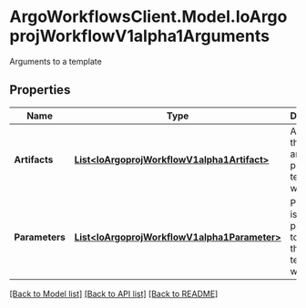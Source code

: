 # ArgoWorkflowsClient.Model.IoArgoprojWorkflowV1alpha1Arguments
Arguments to a template

## Properties

Name | Type | Description | Notes
------------ | ------------- | ------------- | -------------
**Artifacts** | [**List&lt;IoArgoprojWorkflowV1alpha1Artifact&gt;**](IoArgoprojWorkflowV1alpha1Artifact.md) | Artifacts is the list of artifacts to pass to the template or workflow | [optional] 
**Parameters** | [**List&lt;IoArgoprojWorkflowV1alpha1Parameter&gt;**](IoArgoprojWorkflowV1alpha1Parameter.md) | Parameters is the list of parameters to pass to the template or workflow | [optional] 

[[Back to Model list]](../README.md#documentation-for-models) [[Back to API list]](../README.md#documentation-for-api-endpoints) [[Back to README]](../README.md)

